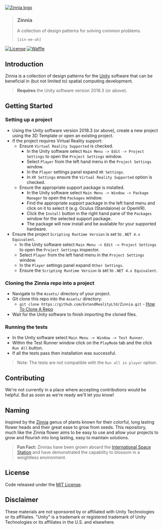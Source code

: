 [![Zinnia logo][Zinnia-Image]](#)

> ### Zinnia
> A collection of design patterns for solving common problems.
>
> `[zin-ee-uh]`

[![License][License-Badge]][MIT License]
[![Waffle][Waffle-Badge]][Waffle]

## Introduction

Zinnia is a collection of design patterns for the [Unity] software that can be beneficial in (but not limited to) spatial computing development.

  > **Requires** the Unity software version 2018.3 (or above).

## Getting Started

### Setting up a project

* Using the Unity software version 2018.3 (or above), create a new project using the 3D Template or open an existing project.
* If the project requires Virtual Reality support:
  * Ensure `Virtual Reality Supported` is checked.
    * In the Unity software select `Main Menu -> Edit -> Project Settings` to open the `Project Settings` window.
    * Select `Player` from the left hand menu in the `Project Settings` window.
    * In the `Player` settings panel expand `XR Settings`.
    * In `XR Settings` ensure the `Virtual Reality Supported` option is checked.
  * Ensure the appropriate support package is installed.
    * In the Unity software select `Main Menu -> Window -> Package Manager` to open the `Packages` window.
    * Find the appropriate support package in the left hand menu and click on it to select it (e.g. Oculus (Standalone) or OpenVR).
    * Click the `Install` button in the right hand pane of the `Packages` window for the selected support package.
    * The package will now install and be available for your supported hardware.
* Ensure the project `Scripting Runtime Version` is set to `.NET 4.x Equivalent`.
  * In the Unity software select `Main Menu -> Edit -> Project Settings` to open the `Project Settings` inspector.
  * Select `Player` from the left hand menu in the `Project Settings` window.
  * In the `Player` settings panel expand `Other Settings`.
  * Ensure the `Scripting Runtime Version` is set to `.NET 4.x Equivalent`.

### Cloning the Zinnia repo into a project

* Navigate to the `Assets/` directory of your project.
* Git clone this repo into the `Assets/` directory:
  * `git clone https://github.com/ExtendRealityLtd/Zinnia.git` - [How To Clone A Repo]
* Wait for the Unity software to finish importing the cloned files.

### Running the tests

* In the Unity software select `Main Menu -> Window -> Test Runner`.
* Within the Test Runner window click on the `PlayMode` tab and the click `Run All` button.
* If all the tests pass then installation was successful.

> Note: The tests are not compatible with the `Run all in player` option.

## Contributing

We're not currently in a place where accepting contributions would be helpful. But as soon as we're ready we'll let you know!

## Naming

Inspired by the [Zinnia] genus of plants known for their colorful, long lasting flower heads and their great ease to grow from seeds. This repository, much like the Zinnia flower aims to be easy to use and allow your projects to grow and flourish into long lasting, easy to maintain solutions.

> **Fun Fact:** Zinnias have been grown aboard the [International Space Station] and have demonstrated the capability to blossom in a weightless environment.

## License

Code released under the [MIT License].

## Disclaimer

These materials are not sponsored by or affiliated with Unity Technologies or its affiliates. "Unity" is a trademark or registered trademark of Unity Technologies or its affiliates in the U.S. and elsewhere.

[Zinnia-Image]: https://user-images.githubusercontent.com/1029673/51488711-2ab42c80-1d9e-11e9-94c9-767e804157e7.png
[License-Badge]: https://img.shields.io/github/license/ExtendRealityLtd/Zinnia.Unity.svg
[Waffle-Badge]: https://badge.waffle.io/ExtendRealityLtd/Zinnia.Unity.svg?columns=Bug%20Backlog,Feature%20Backlog,In%20Progress,In%20Review
[MIT License]: LICENSE.md
[Waffle]: https://waffle.io/ExtendRealityLtd/Zinnia.Unity
[How To Clone A Repo]: https://help.github.com/articles/cloning-a-repository/
[Unity]: https://unity3d.com/
[Zinnia]: https://en.wikipedia.org/wiki/Zinnia
[International Space Station]: https://www.nasa.gov/image-feature/first-flower-grown-in-space-stations-veggie-facility